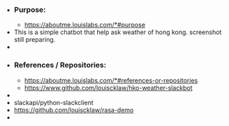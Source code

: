 - ### Purpose:
	- https://aboutme.louislabs.com/*#purpose
- This is a simple chatbot that help ask weather of hong kong. screenshot still preparing.
-
- ### References / Repositories:
	- https://aboutme.louislabs.com/*#references-or-repositories
	- https://www.github.com/louiscklaw/hko-weather-slackbot
-
- slackapi/python-slackclient
- https://github.com/louiscklaw/rasa-demo
-